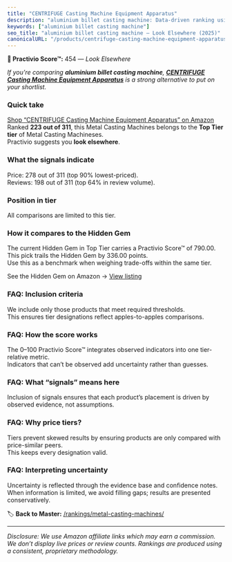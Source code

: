 ```yaml
---
title: "CENTRIFUGE Casting Machine Equipment Apparatus"
description: "aluminium billet casting machine: Data-driven ranking using the Practivio Score™. Positioned by quality, value, demand, findability, momentum."
keywords: ["aluminium billet casting machine"]
seo_title: "aluminium billet casting machine — Look Elsewhere (2025)"
canonicalURL: "/products/centrifuge-casting-machine-equipment-apparatus-B09J1MBT2T/"
---
```


**🚫 Practivio Score™:** 454 — _Look Elsewhere_


*If you're comparing **aluminium billet casting machine**, **[CENTRIFUGE Casting Machine Equipment Apparatus](https://www.amazon.com/dp/B09J1MBT2T?tag=practivio-20)** is a strong alternative to put on your shortlist.*
### Quick take
[Shop “CENTRIFUGE Casting Machine Equipment Apparatus” on Amazon](https://www.amazon.com/dp/B09J1MBT2T?tag=practivio-20)
Ranked **223 out of 311**, this Metal Casting Machines belongs to the **Top Tier tier** of Metal Casting Machineses.  
Practivio suggests you **look elsewhere**.

### What the signals indicate
Price: 278 out of 311 (top 90% lowest-priced).  
Reviews: 198 out of 311 (top 64% in review volume).  

### Position in tier
All comparisons are limited to this tier.

### How it compares to the Hidden Gem
The current Hidden Gem in Top Tier carries a Practivio Score™ of 790.00.  
This pick trails the Hidden Gem by 336.00 points.  
Use this as a benchmark when weighing trade-offs within the same tier.  

See the Hidden Gem on Amazon → [View listing](https://www.amazon.com/dp/B00ISCAOJ4?tag=practivio-20)

### FAQ: Inclusion criteria
We include only those products that meet required thresholds.  
This ensures tier designations reflect apples-to-apples comparisons.

### FAQ: How the score works
The 0–100 Practivio Score™ integrates observed indicators into one tier-relative metric.  
Indicators that can’t be observed add uncertainty rather than guesses.

### FAQ: What “signals” means here
Inclusion of signals ensures that each product’s placement is driven by observed evidence, not assumptions.

### FAQ: Why price tiers?
Tiers prevent skewed results by ensuring products are only compared with price-similar peers.  
This keeps every designation valid.

### FAQ: Interpreting uncertainty
Uncertainty is reflected through the evidence base and confidence notes.  
When information is limited, we avoid filling gaps; results are presented conservatively.


🏷️ **Back to Master:** [/rankings/metal-casting-machines/](/rankings/metal-casting-machines/)

---
_Disclosure: We use Amazon affiliate links which may earn a commission. We don’t display live prices or review counts. Rankings are produced using a consistent, proprietary methodology._

